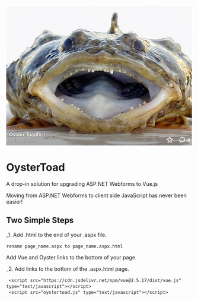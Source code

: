![alt text](https://raw.githubusercontent.com/ericrohlfs/oystertoad/master/images/oyster_toad.png)

# OysterToad
A drop-in solution for upgrading ASP.NET Webforms to Vue.js

Moving from ASP.NET Webforms to client side JavaScript has never been easier!


## Two Simple Steps

_1. Add .html to the end of your .aspx file.

    rename page_name.aspx to page_name.aspx.html

Add Vue and Oyster links to the bottom of your page.

_2. Add links to the bottom of the .aspx.html page.

```
 <script src="https://cdn.jsdelivr.net/npm/vue@2.5.17/dist/vue.js" type="text/javascript"></script>
 <script src="oystertoad.js" type="text/javascript"></script>
```
